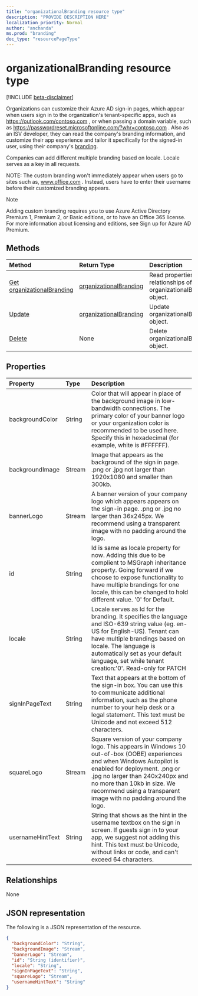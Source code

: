 ```yaml
---
title: "organizationalBranding resource type"
description: "PROVIDE DESCRIPTION HERE"
localization_priority: Normal
author: "anchanda"
ms.prod: "branding"
doc_type: "resourcePageType"
---
```


# organizationalBranding resource type

[!INCLUDE [beta-disclaimer](../../includes/beta-disclaimer.md)]

Organizations can customize their Azure AD sign-in pages, which appear when users sign in to the organization's tenant-specific apps, such as https://outlook.com/contoso.com , or when passing a domain variable, such as https://passwordreset.microsoftonline.com/?whr=contoso.com . Also as an ISV developer, they can read the company's branding information, and customize their app experience and tailor it specifically for the signed-in user, using their company's [branding](https://docs.microsoft.com/en-us/azure/active-directory/fundamentals/customize-branding).

Companies can add different multiple branding based on locale. Locale serves as a key in all requests.

NOTE: The custom branding won't immediately appear when users go to sites such as, www.office.com . Instead, users have to enter their username before their customized branding appears.

> [!NOTE]
> Adding custom branding requires you to use Azure Active Directory Premium 1, Premium 2, or Basic editions, or to have an Office 365 license. For more information about licensing and editions, see Sign up for Azure AD Premium.

## Methods

| Method       | Return Type | Description |
|:-------------|:------------|:------------|
| [Get organizationalBranding](../api/organizationalbranding-get.md) | [organizationalBranding](organizationalbranding.md) | Read properties and relationships of organizationalBranding object. |
| [Update](../api/organizationalbranding-update.md) | [organizationalBranding](organizationalbranding.md) | Update organizationalBranding object. |
| [Delete](../api/organizationalbranding-delete.md) | None | Delete organizationalBranding object. |

## Properties

| Property     | Type        | Description |
|:-------------|:------------|:------------|
|backgroundColor|String|Color that will appear in place of the background image in low-bandwidth connections. The primary color of your banner logo or your organization color is recommended to be used here. Specify this in hexadecimal (for example, white is #FFFFFF).|
|backgroundImage|Stream|Image that appears as the background of the sign in page. .png or .jpg not larger than 1920x1080 and smaller than 300kb.|
|bannerLogo|Stream|A banner version of your company logo which appears appears on the sign-in page. .png or .jpg no larger than 36x245px. We recommend using a transparent image with no padding around the logo.|
|id|String| Id is same as locale property for now. Adding this due to be complient to MSGraph inheritance property. Going forward if we choose to expose functionality to have multiple brandings for one locale, this can be changed to hold different value. '0' for Default.|
|locale|String|Locale serves as Id for the branding. It specifies the language and ISO-639 string value (eg. en-US for English-US). Tenant can have multiple brandings based on locale. The language is automatically set as your default language, set while tenant creation:'0'. Read-only for PATCH|
|signInPageText|String|Text that appears at the bottom of the sign-in box. You can use this to communicate additional information, such as the phone number to your help desk or a legal statement. This text must be Unicode and not exceed 512 characters.|
|squareLogo|Stream|Square version of your company logo. This appears in Windows 10 out-of-box (OOBE) experiences and when Windows Autopilot is enabled for deployment. .png or .jpg no larger than 240x240px and no more than 10kb in size. We recommend using a transparent image with no padding around the logo.|
|usernameHintText|String|	String that shows as the hint in the username textbox on the sign in screen. If guests sign in to your app, we suggest not adding this hint. This text must be Unicode, without links or code, and can't exceed 64 characters.|

## Relationships

None

## JSON representation

The following is a JSON representation of the resource.

<!-- {
  "blockType": "resource",
  "optionalProperties": [

  ],
  "@odata.type": "microsoft.graph.organizationalBranding",
  "baseType": "",
  "keyProperty": "id"
}-->

```json
{
  "backgroundColor": "String",
  "backgroundImage": "Stream",
  "bannerLogo": "Stream",
  "id": "String (identifier)",
  "locale": "String",
  "signInPageText": "String",
  "squareLogo": "Stream",
  "usernameHintText": "String"
}
```

<!-- uuid: 16cd6b66-4b1a-43a1-adaf-3a886856ed98
2019-02-04 14:57:30 UTC -->
<!-- {
  "type": "#page.annotation",
  "description": "organizationalBranding resource",
  "keywords": "",
  "section": "documentation",
  "tocPath": ""
}-->
